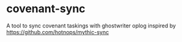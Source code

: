 # covenant-sync
A tool to sync covenant taskings with ghostwriter oplog inspired by https://github.com/hotnops/mythic-sync
